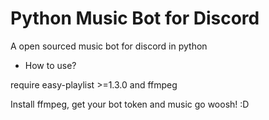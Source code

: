 # Python Music Bot for Discord
A open sourced music bot for discord in python

- How to use?

require easy-playlist >=1.3.0 and ffmpeg

Install ffmpeg, get your bot token and music go woosh! :D
